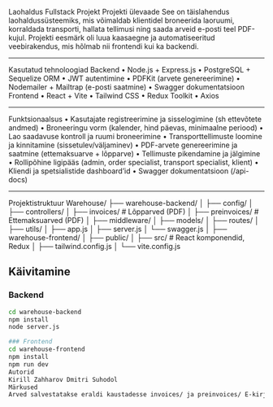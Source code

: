 Laohaldus Fullstack Projekt
Projekti ülevaade
See on täislahendus laohaldussüsteemiks, mis võimaldab klientidel broneerida laoruumi, korraldada transporti, hallata tellimusi ning saada arveid e-posti teel PDF-kujul.
Projekti eesmärk oli luua kaasaegne ja automatiseeritud veebirakendus, mis hõlmab nii frontendi kui ka backendi.
________________________________________
Kasutatud tehnoloogiad
Backend
•	Node.js + Express.js
•	PostgreSQL + Sequelize ORM
•	JWT autentimine
•	PDFKit (arvete genereerimine)
•	Nodemailer + Mailtrap (e-posti saatmine)
•	Swagger dokumentatsioon
Frontend
•	React + Vite
•	Tailwind CSS
•	Redux Toolkit
•	Axios
________________________________________
Funktsionaalsus
•	Kasutajate registreerimine ja sisselogimine (sh ettevõtete andmed)
•	Broneeringu vorm (kalender, hind päevas, minimaalne periood)
•	Lao saadavuse kontroll ja ruumi broneerimine
•	Transporttellimuste loomine ja kinnitamine (sissetulev/väljaminev)
•	PDF-arvete genereerimine ja saatmine (ettemaksuarve + lõpparve)
•	Tellimuste pikendamine ja jälgimine
•	Rollipõhine ligipääs (admin, order specialist, transport specialist, klient)
•	Kliendi ja spetsialistide dashboard’id
•	Swagger dokumentatsioon (/api-docs)
________________________________________
Projektistruktuur
Warehouse/
├── warehouse-backend/
│   ├── config/
│   ├── controllers/
│   ├── invoices/         # Lõpparved (PDF)
│   ├── preinvoices/      # Ettemaksuarved (PDF)
│   ├── middleware/
│   ├── models/
│   ├── routes/
│   ├── utils/
│   ├── app.js
│   ├── server.js
│   └── swagger.js
│
├── warehouse-frontend/
│   ├── public/
│   ├── src/              # React komponendid, Redux
│   ├── tailwind.config.js
│   └── vite.config.js

##  Käivitamine

### Backend
```bash
cd warehouse-backend
npm install
node server.js

### Frontend
cd warehouse-frontend
npm install
npm run dev
Autorid
Kirill Zahharov Dmitri Suhodol
Märkused
Arved salvestatakse eraldi kaustadesse invoices/ ja preinvoices/ E-kirjade testimiseks on kasutusel Mailtrap.io Transporttellimused tuleb kinnitada spetsialisti vaates Klient saab tellimusi pikendada ja jälgida enda vaates

